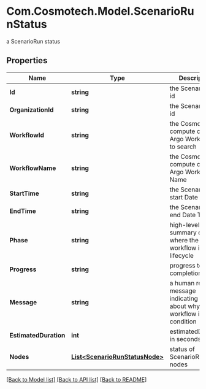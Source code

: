 # Com.Cosmotech.Model.ScenarioRunStatus
a ScenarioRun status

## Properties

Name | Type | Description | Notes
------------ | ------------- | ------------- | -------------
**Id** | **string** | the ScenarioRun id | [optional] 
**OrganizationId** | **string** | the ScenarioRun id | [optional] 
**WorkflowId** | **string** | the Cosmo Tech compute cluster Argo Workflow Id to search | [optional] 
**WorkflowName** | **string** | the Cosmo Tech compute cluster Argo Workflow Name | [optional] 
**StartTime** | **string** | the ScenarioRun start Date Time | [optional] 
**EndTime** | **string** | the ScenarioRun end Date Time | [optional] 
**Phase** | **string** | high-level summary of where the workflow is in its lifecycle | [optional] 
**Progress** | **string** | progress to completion | [optional] 
**Message** | **string** | a  human readable message indicating details about why the workflow is in this condition | [optional] 
**EstimatedDuration** | **int** | estimatedDuration in seconds | [optional] 
**Nodes** | [**List&lt;ScenarioRunStatusNode&gt;**](ScenarioRunStatusNode.md) | status of ScenarioRun nodes | [optional] 

[[Back to Model list]](../README.md#documentation-for-models) [[Back to API list]](../README.md#documentation-for-api-endpoints) [[Back to README]](../README.md)

